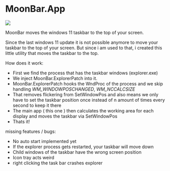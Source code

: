 # MoonBar.App

[![](https://img.shields.io/badge/MoonBar_Is_Not_Working_Super_Well_Right_Now-red?style=for-the-badge)](#)

MoonBar moves the windows 11 taskbar to the top of your screen.

Since the last windows 11 update it is not possible anymore to move your taskbar to the top of your screen.
But since i am used to that, i created this little utility that moves the taskbar to the top.

How does it work:

- First we find the process that has the taskbar windows (explorer.exe)
- We inject MoonBar.ExplorerPatch into it.
- MoonBar.ExplorerPatch hooks the WndProc of the process and we skip handling *WM_WINDOWPOSCHANGED*, *WM_NCCALCSIZE*
- That removes flickering from SetWindowPos and also means we only have to set the taskbar position once instead of n amount of times every second to keep it there
- The main app ( this one ) then calculates the working area for each display and moves the taskbar via SetWindowPos
- Thats it!


missing features / bugs:

- No auto start implemented yet
- If the explorer process gets restarted, your taskbar will move down
- Child windows of the taskbar have the wrong screen position
- Icon tray acts weird
- right clicking the task bar crashes explorer
